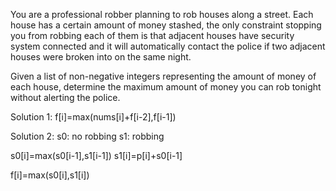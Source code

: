 You are a professional robber planning to rob houses along a street. Each house has a certain amount of money stashed, the only constraint stopping you from robbing each of them is that adjacent houses have security system connected and it will automatically contact the police if two adjacent houses were broken into on the same night.

Given a list of non-negative integers representing the amount of money of each house, determine the maximum amount of money you can rob tonight without alerting the police.

Solution 1:
f[i]=max(nums[i]+f[i-2],f[i-1])

Solution 2:
s0: no robbing
s1: robbing

s0[i]=max(s0[i-1],s1[i-1])
s1[i]=p[i]+s0[i-1]

f[i]=max(s0[i],s1[i])
